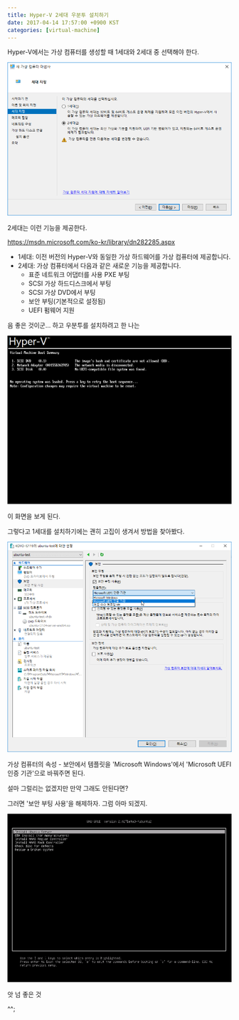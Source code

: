 ```yaml
---
title: Hyper-V 2세대 우분투 설치하기
date: 2017-04-14 17:57:00 +0900 KST
categories: [virtual-machine]
---
```


Hyper-V에서는 가상 컴퓨터를 생성할 때 1세대와 2세대 중 선택해야 한다.

![Create virtual machine](create-virtual-machine.png)

2세대는 이런 기능을 제공한다.

<https://msdn.microsoft.com/ko-kr/library/dn282285.aspx>

* 1세대: 이전 버전의 Hyper-V와 동일한 가상 하드웨어를 가상 컴퓨터에 제공합니다.
* 2세대: 가상 컴퓨터에서 다음과 같은 새로운 기능을 제공합니다.
  * 표준 네트워크 어댑터를 사용 PXE 부팅
  * SCSI 가상 하드디스크에서 부팅
  * SCSI 가상 DVD에서 부팅
  * 보안 부팅(기본적으로 설정됨)
  * UEFI 펌웨어 지원

음 좋은 것이군... 하고 우분투를 설치하려고 한 나는

![No operating system was loaded](no-operating-system-was-loaded.png)

이 화면을 보게 된다.

그렇다고 1세대를 설치하기에는 괜히 고집이 생겨서 방법을 찾아봤다.

![Microsoft UEFI Certificate Authority](microsoft-uefi-certificate-authoriry.png)

가상 컴퓨터의 속성 - 보안에서 템플릿을 'Microsoft Windows'에서
'Microsoft UEFI 인증 기관'으로 바꿔주면 된다.

설마 그럴리는 없겠지만 만약 그래도 안된다면?

그러면 '보안 부팅 사용'을 해제하자. 그럼 아마 되겠지.

![Operating system was loaded](operating-system-was-loaded.png)

앗 넘 좋은 것

^^;
